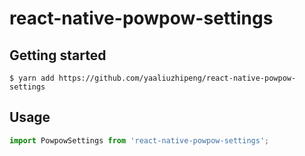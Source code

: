 # react-native-powpow-settings

## Getting started
`$ yarn add https://github.com/yaaliuzhipeng/react-native-powpow-settings`

## Usage
```javascript
import PowpowSettings from 'react-native-powpow-settings';
```
